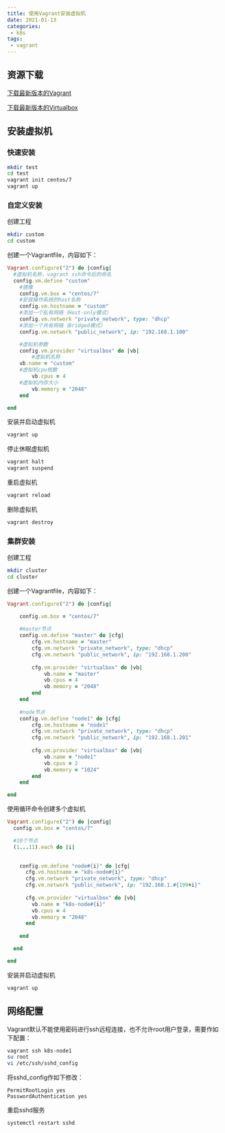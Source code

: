```yaml
---
title: 使用Vagrant安装虚拟机
date: 2021-01-13
categories:
 - k8s
tags:
 - vagrant
---
```


## 资源下载

[下载最新版本的Vagrant](https://www.vagrantup.com/downloads)

[下载最新版本的Virtualbox](https://www.virtualbox.org/wiki/Downloads)

## 安装虚拟机

### 快速安装

```sh
mkdir test
cd test
vagrant init centos/7
vagrant up
```

### 自定义安装

创建工程

```sh
mkdir custom
cd custom
```


创建一个Vagrantfile，内容如下：

```ruby
Vagrant.configure("2") do |config|
  #虚拟机名称，vagrant ssh命令后的命名
  config.vm.define "custom"
	#镜像
	config.vm.box = "centos/7"
	#安装操作系统的host名称
	config.vm.hostname = "custom"
	#添加一个私有网络（Host-only模式）
	config.vm.network "private_network", type: "dhcp"
	#添加一个共有网络（Bridged模式）
	config.vm.network "public_network", ip: "192.168.1.100"

	#虚拟机参数
	config.vm.provider "virtualbox" do |vb|
		#虚拟机名称
	vb.name = "custom"
	#虚拟机cpu核数
		vb.cpus = 4
	#虚拟机内存大小
		vb.memory = "2048"
	end

end
```

安装并启动虚拟机

```sh
vagrant up
```


停止休眠虚拟机

```sh
vagrant halt
vagrant suspend
```


重启虚拟机

```sh
vagrant reload
```


删除虚拟机

```sh
vagrant destroy
```

### 集群安装

创建工程

```sh
mkdir cluster
cd cluster
```


创建一个Vagrantfile，内容如下：

```ruby
Vagrant.configure("2") do |config|

	config.vm.box = "centos/7"
	
	#master节点
	config.vm.define "master" do |cfg|
		cfg.vm.hostname = "master"
		cfg.vm.network "private_network", type: "dhcp"
		cfg.vm.network "public_network", ip: "192.168.1.200"
	
		cfg.vm.provider "virtualbox" do |vb|
			vb.name = "master"
			vb.cpus = 4
			vb.memory = "2048"
		end
	end
	
	#node节点
	config.vm.define "node1" do |cfg|
		cfg.vm.hostname = "node1"
		cfg.vm.network "private_network", type: "dhcp"
		cfg.vm.network "public_network", ip: "192.168.1.201"
	
		cfg.vm.provider "virtualbox" do |vb|
			vb.name = "node1"
			vb.cpus = 2
			vb.memory = "1024"
		end
	end

end
```


使用循环命令创建多个虚拟机

```ruby
Vagrant.configure("2") do |config|
  config.vm.box = "centos/7"

  #10个节点
  (1...11).each do |i|
  	

    config.vm.define "node#{i}" do |cfg|
      cfg.vm.hostname = "k8s-node#{i}"
      cfg.vm.network "private_network", type: "dhcp"
      cfg.vm.network "public_network", ip: "192.168.1.#{199+i}"
      
      cfg.vm.provider "virtualbox" do |vb|
        vb.name = "k8s-node#{i}"
        vb.cpus = 4
        vb.memory = "2048"
      end
      
    end

  end

end
```


安装并启动虚拟机

```sh
vagrant up
```

## 网络配置

Vagrant默认不能使用密码进行ssh远程连接，也不允许root用户登录，需要作如下配置：

```sh
vagrant ssh k8s-node1
su root
vi /etc/ssh/sshd_config
```


将sshd_config作如下修改：

```
PermitRootLogin yes
PasswordAuthentication yes
```


重启sshd服务

```sh
systemctl restart sshd
```

